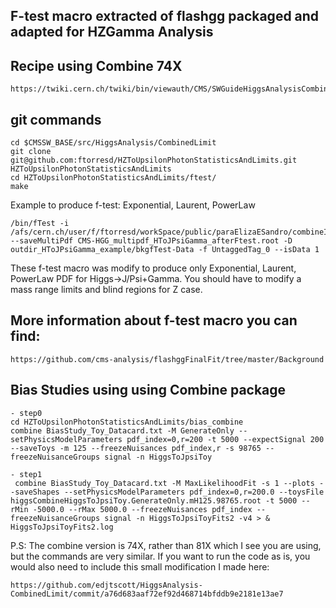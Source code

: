 ## F-test macro extracted of flashgg packaged and adapted for HZGamma Analysis

## Recipe using Combine 74X
```
https://twiki.cern.ch/twiki/bin/viewauth/CMS/SWGuideHiggsAnalysisCombinedLimit#ROOT6_SLC6_release_CMSSW_7_4_X
```

## git commands
```
cd $CMSSW_BASE/src/HiggsAnalysis/CombinedLimit
git clone git@github.com:ftorresd/HZToUpsilonPhotonStatisticsAndLimits.git HZToUpsilonPhotonStatisticsAndLimits
cd HZToUpsilonPhotonStatisticsAndLimits/ftest/
make
```
Example to produce f-test: Exponential, Laurent, PowerLaw
```
/bin/fTest -i /afs/cern.ch/user/f/ftorresd/workSpace/public/paraElizaESandro/combineIssue/HZToUpsilonPhotonStatisticsAndLimits/inputData/fitPlotFiles/HToJPsiPhotonSignalAndBackgroundFit/HToJPsiPhotonSignalAndBackgroundFit_workspace_forFLASHGG_Cat0.root --saveMultiPdf CMS-HGG_multipdf_HToJPsiGamma_afterFtest.root -D outdir_HToJPsiGamma_example/bkgfTest-Data -f UntaggedTag_0 --isData 1
```
These f-test macro was modify to produce only  Exponential, Laurent, PowerLaw PDF for Higgs->J/Psi+Gamma. You should have to modify a mass range limits and blind regions for Z case.

## More information about f-test macro you can find:
```
https://github.com/cms-analysis/flashggFinalFit/tree/master/Background
```

## Bias Studies using using Combine package

```
- step0
cd HZToUpsilonPhotonStatisticsAndLimits/bias_combine
combine BiasStudy_Toy_Datacard.txt -M GenerateOnly --setPhysicsModelParameters pdf_index=0,r=200 -t 5000 --expectSignal 200 --saveToys -m 125 --freezeNuisances pdf_index,r -s 98765 --freezeNuisanceGroups signal -n HiggsToJpsiToy
```
```
- step1
 combine BiasStudy_Toy_Datacard.txt -M MaxLikelihoodFit -s 1 --plots --saveShapes --setPhysicsModelParameters pdf_index=0,r=200.0 --toysFile higgsCombineHiggsToJpsiToy.GenerateOnly.mH125.98765.root -t 5000 --rMin -5000.0 --rMax 5000.0 --freezeNuisances pdf_index --freezeNuisanceGroups signal -n HiggsToJpsiToyFits2 -v4 > & HiggsToJpsiToyFits2.log
```

P.S:
The combine version is 74X, rather than 81X which I see you are using, but the commands are very similar. If you want to run the code as is, you would also need to include this small modification I made here:
```
https://github.com/edjtscott/HiggsAnalysis-CombinedLimit/commit/a76d683aaf72ef92d468714bfddb9e2181e13ae7
```
